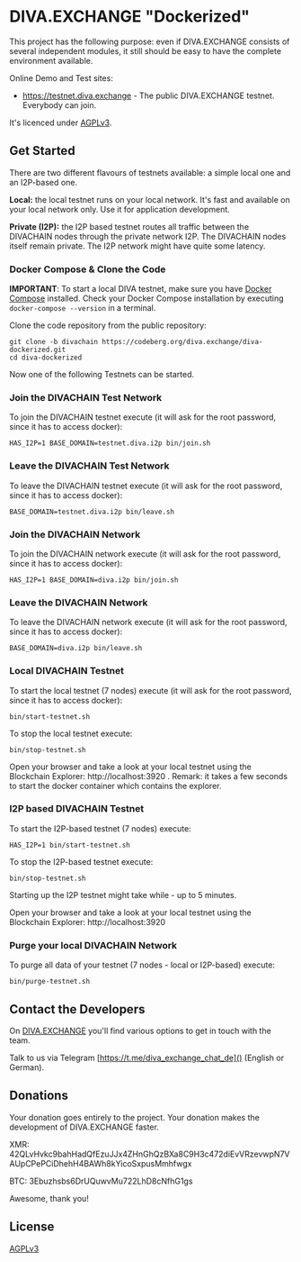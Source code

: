 # DIVA.EXCHANGE "Dockerized"

This project has the following purpose: even if DIVA.EXCHANGE consists of several independent modules, it still should be easy to have the complete environment available.

Online Demo and Test sites:
* https://testnet.diva.exchange - The public DIVA.EXCHANGE testnet. Everybody can join.

It's licenced under [AGPLv3](LICENSE).


## Get Started

There are two different flavours of testnets available: a simple local one and an I2P-based one.

**Local:** the local testnet runs on your local network. It's fast and available on your local network only. Use it for application development.

**Private (I2P):** the I2P based testnet routes all traffic between the DIVACHAIN nodes through the private network I2P. The DIVACHAIN nodes itself remain private. The I2P network might have quite some latency.

### Docker Compose & Clone the Code

**IMPORTANT**: To start a local DIVA testnet, make sure you have [Docker Compose](https://docs.docker.com/compose/install/) installed. Check your Docker Compose installation by executing `docker-compose --version` in a terminal.

Clone the code repository from the public repository:
```
git clone -b divachain https://codeberg.org/diva.exchange/diva-dockerized.git
cd diva-dockerized
```

Now one of the following Testnets can be started.

### Join the DIVACHAIN Test Network

To join the DIVACHAIN testnet execute (it will ask for the root password, since it has to access docker):
```
HAS_I2P=1 BASE_DOMAIN=testnet.diva.i2p bin/join.sh
```

### Leave the DIVACHAIN Test Network

To leave the DIVACHAIN testnet execute (it will ask for the root password, since it has to access docker):
```
BASE_DOMAIN=testnet.diva.i2p bin/leave.sh
```

### Join the DIVACHAIN Network

To join the DIVACHAIN network execute (it will ask for the root password, since it has to access docker):
```
HAS_I2P=1 BASE_DOMAIN=diva.i2p bin/join.sh
```

### Leave the DIVACHAIN Network

To leave the DIVACHAIN network execute (it will ask for the root password, since it has to access docker):
```
BASE_DOMAIN=diva.i2p bin/leave.sh
```

### Local DIVACHAIN Testnet

To start the local testnet (7 nodes) execute (it will ask for the root password, since it has to access docker):
```
bin/start-testnet.sh
```

To stop the local testnet execute:
```
bin/stop-testnet.sh
```

Open your browser and take a look at your local testnet using the Blockchain Explorer: http://localhost:3920 . Remark: it takes a few seconds to start the docker container which contains the explorer.

### I2P based DIVACHAIN Testnet

To start the I2P-based testnet (7 nodes) execute:
```
HAS_I2P=1 bin/start-testnet.sh
```

To stop the I2P-based testnet execute:
```
bin/stop-testnet.sh
```

Starting up the I2P testnet might take while - up to 5 minutes.

Open your browser and take a look at your local testnet using the Blockchain Explorer: http://localhost:3920

### Purge your local DIVACHAIN Network

To purge all data of your testnet (7 nodes - local or I2P-based) execute:
```
bin/purge-testnet.sh
```

## Contact the Developers

On [DIVA.EXCHANGE](https://www.diva.exchange) you'll find various options to get in touch with the team.

Talk to us via Telegram [https://t.me/diva_exchange_chat_de]() (English or German).

## Donations

Your donation goes entirely to the project. Your donation makes the development of DIVA.EXCHANGE faster.

XMR: 42QLvHvkc9bahHadQfEzuJJx4ZHnGhQzBXa8C9H3c472diEvVRzevwpN7VAUpCPePCiDhehH4BAWh8kYicoSxpusMmhfwgx

BTC: 3Ebuzhsbs6DrUQuwvMu722LhD8cNfhG1gs

Awesome, thank you!

## License

[AGPLv3](LICENSE)

